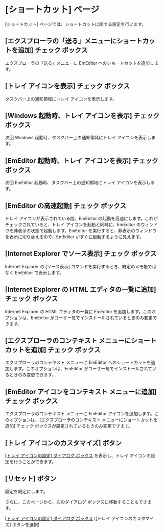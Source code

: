 # \[ショートカット\] ページ

\[ショートカット\] ページでは、ショートカットに関する設定を行います。

## \[エクスプローラの「送る」メニューにショートカットを追加\] チェック ボックス

エクスプローラの「送る」メニューに EmEditor へのショートカットを追加します。

## \[トレイ アイコンを表示\] チェック ボックス

タスクバー上の通知領域にトレイ アイコンを表示します。

## \[Windows 起動時、トレイ アイコンを表示\] チェック ボックス

次回 Windows 起動時、タスクバー上の通知領域にトレイ アイコンを表示します。

## \[EmEditor 起動時、トレイ アイコンを表示\] チェック ボックス

次回 EmEditor 起動時、タスクバー上の通知領域にトレイ アイコンを表示します。

## \[EmEditor の高速起動\] チェック ボックス

トレイ アイコンが表示されている間、EmEditor の起動を高速にします。これがチェックされていると、トレイ アイコンを起動と同時に、EmEditor のウィンドウを非表示の状態で起動します。EmEditor を実行すると、非表示のウィンドウを表示に切り替えるので、EmEditor がすぐに起動するように見えます。

## \[Internet Explorer でソース表示\] チェック ボックス

Internet Explorer の \[ソース表示\] コマンドを実行するとき、既定のメモ帳ではなく EmEditor で表示します。

## \[Internet Explorer の HTML エディタの一覧に追加\] チェック ボックス

Internet Explorer の HTML エディタの一覧に EmEditor を追加します。このオプションは、EmEditor がユーザー毎でインストールされているときのみ変更できます。

## \[エクスプローラのコンテキスト メニューにショートカットを追加\] チェック ボックス

エクスプローラのコンテキスト メニューに EmEditor へのショートカットを追加します。このオプションは、EmEditor がユーザー毎でインストールされているときのみ変更できます。

## \[EmEditor アイコンをコンテキスト メニューに追加\] チェック ボックス

エクスプローラのコンテキスト メニューに EmEditor アイコンを追加します。このオプションは、\[エクスプローラのコンテキスト メニューにショートカットを追加\] チェック ボックスが設定されているときのみ変更できます。

## \[トレイ アイコンのカスタマイズ\] ボタン

[\[トレイ アイコンの設定\] ダイアログ ボックス](../../tray/index) を表示し、トレイ アイコンの設定を行うことができます。

## \[リセット\] ボタン

設定を既定にします。

さらに、このページから、次のダイアログ ボックスに移動することもできます。

[\[トレイ アイコンの設定\] ダイアログ ボックス](../../tray/index) (\[トレイ アイコンのカスタマイズ\] ボタンを選択)

